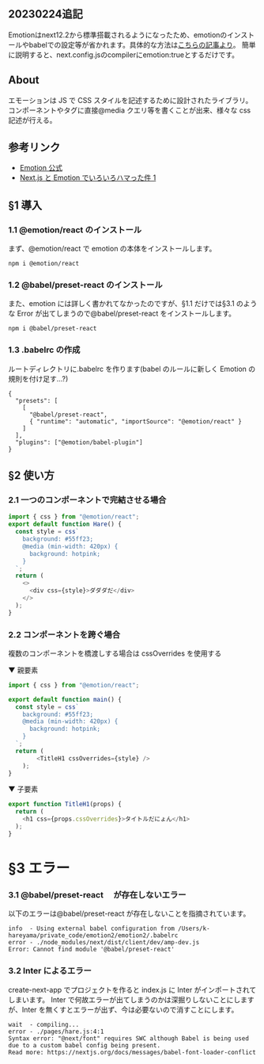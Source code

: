 
## 20230224追記
Emotionはnext12.2から標準搭載されるようになったため、emotionのインストールやbabelでの設定等が省かれます。具体的な方法は[こちらの記事より](https://zenn.dev/tatsuyasusukida/articles/easy-to-use-emotion-from-nextjs-12-2)。
簡単に説明すると、next.config.jsのcompilerにemotion:trueとするだけです。
## About

エモーションは JS で CSS スタイルを記述するために設計されたライブラリ。コンポーネントやタグに直接@media クエリ等を書くことが出来、様々な css 記述が行える。

## 参考リンク

- [Emotion 公式](https://emotion.sh/docs/install)
- [Next.js と Emotion でいろいろハマった件 1](https://blog.unimoku.com/20201106)

## §1 導入

### 1.1 @emotion/react のインストール

まず、@emotion/react で emotion の本体をインストールします。

```
npm i @emotion/react
```

### 1.2 @babel/preset-react のインストール

また、emotion には詳しく書かれてなかったのですが、§1.1 だけでは§3.1 のような Error が出てしまうので@babel/preset-react をインストールします。

```
npm i @babel/preset-react
```

### 1.3 .babelrc の作成

ルートディレクトリに.babelrc を作ります(babel のルールに新しく Emotion の規則を付け足す...?)

```javascript:.babelrc
{
  "presets": [
    [
      "@babel/preset-react",
      { "runtime": "automatic", "importSource": "@emotion/react" }
    ]
  ],
  "plugins": ["@emotion/babel-plugin"]
}
```

## §2 使い方

### 2.1 一つのコンポーネントで完結させる場合

```jsx:main.js
import { css } from "@emotion/react";
export default function Hare() {
  const style = css`
    background: #55ff23;
    @media (min-width: 420px) {
      background: hotpink;
    }
  `;
  return (
    <>
      <div css={style}>ダダダだ</div>
    </>
  );
}
```

### 2.2 コンポーネントを跨ぐ場合

複数のコンポーネントを橋渡しする場合は cssOverrides を使用する

▼ 親要素

```jsx:main.js
import { css } from "@emotion/react";

export default function main() {
  const style = css`
    background: #55ff23;
    @media (min-width: 420px) {
      background: hotpink;
    }
  `;
  return (
		<TitleH1 cssOverrides={style} />
	);
}
```

▼ 子要素

```jsx:TitleH1.js
export function TitleH1(props) {
  return (
    <h1 css={props.cssOverrides}>タイトルだにょん</h1>
  );
}
```

# §3 エラー

### 3.1 @babel/preset-react 　が存在しないエラー

以下のエラーは@babel/preset-react が存在しないことを指摘されています。

```
info  - Using external babel configuration from /Users/k-hareyama/private_code/emotion2/emotion2/.babelrc
error - ./node_modules/next/dist/client/dev/amp-dev.js
Error: Cannot find module '@babel/preset-react'
```

### 3.2 Inter によるエラー

create-next-app でプロジェクトを作ると index.js に Inter がインポートされてしまいます。
Inter で何故エラーが出てしまうのかは深掘りしないことにしますが、Inter を無くすとエラーが出ず、今は必要ないので消すことにします。

```
wait  - compiling...
error - ./pages/hare.js:4:1
Syntax error: "@next/font" requires SWC although Babel is being used due to a custom babel config being present.
Read more: https://nextjs.org/docs/messages/babel-font-loader-conflict
```
